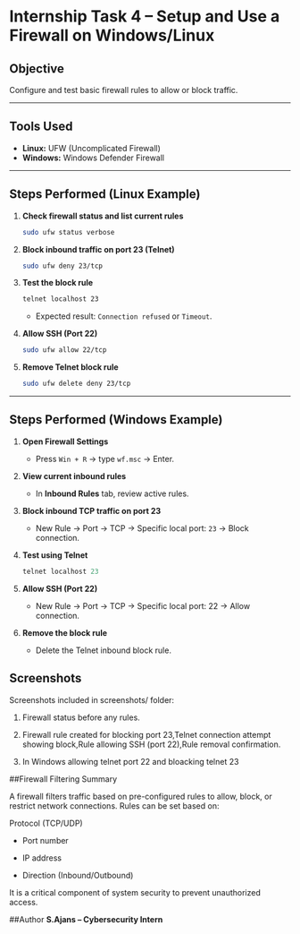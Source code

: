 # Internship Task 4 – Setup and Use a Firewall on Windows/Linux

## Objective
Configure and test basic firewall rules to allow or block traffic.

---

## Tools Used
- **Linux:** UFW (Uncomplicated Firewall)
- **Windows:** Windows Defender Firewall

---

## Steps Performed (Linux Example)

1. **Check firewall status and list current rules**
    ```bash
    sudo ufw status verbose
    ```

2. **Block inbound traffic on port 23 (Telnet)**
    ```bash
    sudo ufw deny 23/tcp
    ```

3. **Test the block rule**
    ```bash
    telnet localhost 23
    ```
    - Expected result: `Connection refused` or `Timeout`.

4. **Allow SSH (Port 22)**
    ```bash
    sudo ufw allow 22/tcp
    ```

5. **Remove Telnet block rule**
    ```bash
    sudo ufw delete deny 23/tcp
    ```

---

## Steps Performed (Windows Example)

1. **Open Firewall Settings**
   - Press `Win + R` → type `wf.msc` → Enter.

2. **View current inbound rules**
   - In **Inbound Rules** tab, review active rules.

3. **Block inbound TCP traffic on port 23**
   - New Rule → Port → TCP → Specific local port: `23` → Block connection.

4. **Test using Telnet**
   ```powershell
   telnet localhost 23
   ```
5. **Allow SSH (Port 22)**

   - New Rule → Port → TCP → Specific local port: 22 → Allow connection.

6. **Remove the block rule**

    - Delete the Telnet inbound block rule.
## Screenshots
Screenshots included in screenshots/ folder:

1.  Firewall status before any rules.

2.  Firewall rule created for blocking port 23,Telnet connection attempt showing block,Rule allowing SSH (port 22),Rule removal confirmation.

3.  In Windows allowing telnet port 22 and bloacking telnet 23
 
##Firewall Filtering Summary

A firewall filters traffic based on pre-configured rules to allow, block, or restrict network connections.
Rules can be set based on:

Protocol (TCP/UDP)

 -  Port number

 -  IP address

 -  Direction (Inbound/Outbound)

It is a critical component of system security to prevent unauthorized access.

##Author
**S.Ajans – Cybersecurity Intern**
